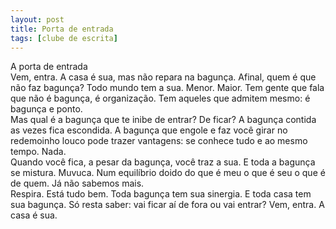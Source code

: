 ```yaml
---
layout: post
title: Porta de entrada
tags: [clube de escrita]
---
```


A porta de entrada  
Vem, entra. A casa é sua, mas não repara na bagunça. Afinal, quem é que não faz bagunça? Todo mundo tem a sua. Menor. Maior. Tem gente que fala que não é bagunça, é organização. Tem aqueles que admitem mesmo: é bagunça e ponto.  
Mas qual é a bagunça que te inibe de entrar? De ficar? A bagunça contida as vezes fica escondida. A bagunça que engole e faz você girar no redemoinho louco pode trazer vantagens: se conhece tudo e ao mesmo tempo. Nada.  
Quando você fica, a pesar da bagunça, você traz a sua. E toda a bagunça se mistura. Muvuca. Num equilíbrio doido do que é meu o que é seu o que é de quem. Já não sabemos mais.  
Respira. Está tudo bem. Toda bagunça tem sua sinergia. E toda casa tem sua bagunça. Só resta saber: vai ficar aí de fora ou vai entrar? Vem, entra. A casa é sua.
